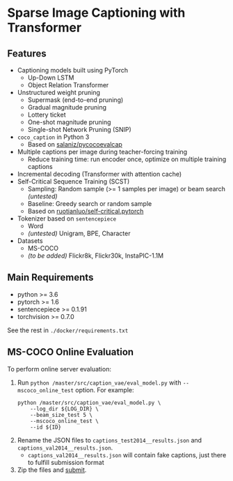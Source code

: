 # Sparse Image Captioning with Transformer

## Features

* Captioning models built using PyTorch
    * Up-Down LSTM
    * Object Relation Transformer
* Unstructured weight pruning
    * Supermask (end-to-end pruning)
    * Gradual magnitude pruning
    * Lottery ticket
    * One-shot magnitude pruning
    * Single-shot Network Pruning (SNIP)
* `coco_caption` in Python 3
    * Based on [salaniz/pycocoevalcap](https://github.com/salaniz/pycocoevalcap/tree/ad63453cfab57a81a02b2949b17a91fab1c3df77)
* Multiple captions per image during teacher-forcing training
    * Reduce training time: run encoder once, optimize on multiple training captions
* Incremental decoding (Transformer with attention cache)
* Self-Critical Sequence Training (SCST)
    * Sampling: Random sample (>= 1 samples per image) or beam search _(untested)_
    * Baseline: Greedy search or random sample
    * Based on [ruotianluo/self-critical.pytorch](https://github.com/ruotianluo/self-critical.pytorch/tree/3.2)
* Tokenizer based on `sentencepiece`
    * Word
    * _(untested)_ Unigram, BPE, Character
* Datasets
    * MS-COCO
    * _(to be added)_ Flickr8k, Flickr30k, InstaPIC-1.1M


## Main Requirements

* python >= 3.6
* pytorch >= 1.6
* sentencepiece >= 0.1.91
* torchvision >= 0.7.0

See the rest in `./docker/requirements.txt`



## MS-COCO Online Evaluation

To perform online server evaluation:
1. Run `python /master/src/caption_vae/eval_model.py` with `--mscoco_online_test` option.
    For example:
    ```shell script
    python /master/src/caption_vae/eval_model.py \
        --log_dir ${LOG_DIR} \
        --beam_size_test 5 \
        --mscoco_online_test \
        --id ${ID}
    ```
2. Rename the JSON files to `captions_test2014__results.json` and `captions_val2014__results.json`.
    * `captions_val2014__results.json` will contain fake captions, just there to fulfill submission format
3. Zip the files and [submit](https://competitions.codalab.org/competitions/3221#participate).


